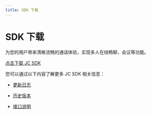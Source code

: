```yaml
---
title: SDK 下载
---
```

# SDK 下载

为您的用户带来清晰流畅的通话体验，实现多人在线畅聊，会议等功能。

[点击下载 JC
SDK](https://developer.juphoon.com/portal/cn/downloadsdk/download_sdk.php?filename=JC-SDK-C++-V2_1.tar.gz)

您可以通过以下内容了解更多 JC SDK 相关信息：

- [更新日志](https://developer.juphoon.com/cn/document/V2.1/sdk/log/win_c.php)

- [历史版本](https://developer.juphoon.com/cn/document/V2.1/sdk/version/win_c.php)

- [接口说明](https://developer.juphoon.com/portal/reference/V2.1/windows/C++/html/annotated.html)
